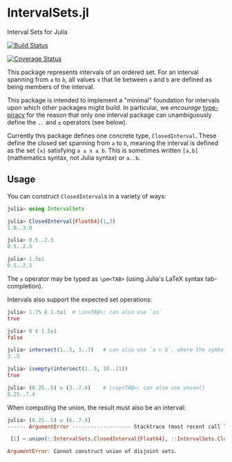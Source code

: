 # IntervalSets.jl
Interval Sets for Julia

[![Build Status](https://travis-ci.org/JuliaMath/IntervalSets.jl.svg?branch=master)](https://travis-ci.org/JuliaMath/IntervalSets.jl)

[![Coverage Status](https://coveralls.io/repos/github/JuliaMath/IntervalSets.jl/badge.svg?branch=master)](https://coveralls.io/github/JuliaMath/IntervalSets.jl?branch=master)

This package represents intervals of an ordered set. For an interval
spanning from `a` to `b`, all values `x` that lie between `a` and `b`
are defined as being members of the interval.

This package is intended to implement a "minimal" foundation for
intervals upon which other packages might build. In particular, we
*encourage* [type-piracy](https://docs.julialang.org/en/stable/manual/style-guide/#Avoid-type-piracy-1)
for the reason that only one interval package can
unambiguously define the `..` and `±` operators (see below).

Currently this package defines one concrete type, `ClosedInterval`.
These define the closed set spanning from `a` to `b`, meaning the
interval is defined as the set `{x}` satisfying `a ≤ x ≤ b`. This is
sometimes written `[a,b]` (mathematics syntax, not Julia syntax) or
`a..b`.

## Usage

You can construct `ClosedInterval`s in a variety of ways:

```julia
julia> using IntervalSets

julia> ClosedInterval{Float64}(1,3)
1.0..3.0

julia> 0.5..2.5
0.5..2.5

julia> 1.5±1
0.5..2.5
```

The `±` operator may be typed as `\pm<TAB>` (using Julia's LaTeX
syntax tab-completion).

Intervals also support the expected set operations:

```julia
julia> 1.75 ∈ 1.5±1  # \in<TAB>; can also use `in`
true

julia> 0 ∈ 1.5±1
false

julia> intersect(1..5, 3..7)   # can also use `a ∩ b`, where the symbol is \cap<TAB>
3..5

julia> isempty(intersect(1..5, 10..11))
true

julia> (0.25..5) ∪ (3..7.4)    # \cup<TAB>; can also use union()
0.25..7.4
```

When computing the union, the result must also be an interval:
```julia
julia> (0.25..5) ∪ (6..7.4)
------ ArgumentError ------------------- Stacktrace (most recent call last)

 [1] — union(::IntervalSets.ClosedInterval{Float64}, ::IntervalSets.ClosedInterval{Float64}) at closed.jl:34

ArgumentError: Cannot construct union of disjoint sets.
```
